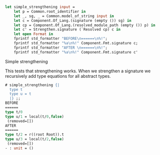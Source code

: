```ocaml
let simple_strengthening input =
    let p = Common.root_identifier in
    let _, sg, _ = Common.model_of_string input in
    let c = Component.Of_Lang.(signature (empty ()) sg) in
    let cp = Component.Of_Lang.(resolved_module_path (empty ()) p) in
    let c' = Strengthen.signature (`Resolved cp) c in
    let open Format in
    fprintf std_formatter "BEFORE\n======\n%!";
    fprintf std_formatter "%a\n%!" Component.Fmt.signature c;
    fprintf std_formatter "AFTER \n======\n%!";
    fprintf std_formatter "%a\n%!" Component.Fmt.signature c'
```

Simple strengthening

This tests that strengthening works. When we strengthen a signature we recursively add
type equations for all abstract types.

```ocaml
# simple_strengthening {|
  type t
  type u = t
  |} ;;
BEFORE
======
type t/0
type u/1 = local(t/0,false)
 (removed=[])
AFTER
======
type t/2 = r((root Root)).t
type u/3 = local(t/2,false)
 (removed=[])
- : unit = ()
```
